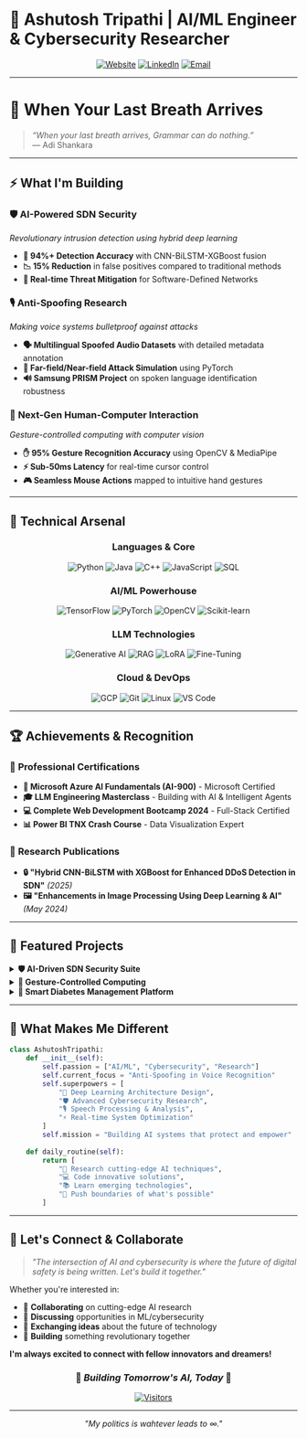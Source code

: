 # 🚀 Ashutosh Tripathi | AI/ML Engineer & Cybersecurity Researcher

<div align="center">

[![Website](https://img.shields.io/badge/Website-theashutoshtripathi.com-blue?style=for-the-badge&logo=google-chrome&logoColor=white)](https://theashutoshtripathi.com)
[![LinkedIn](https://img.shields.io/badge/LinkedIn-Connect-0077B5?style=for-the-badge&logo=linkedin&logoColor=white)](https://linkedin.com/in/ashutosh-tripathi)
[![Email](https://img.shields.io/badge/Email-ashutoshtripathi03022004@gmail.com-D14836?style=for-the-badge&logo=gmail&logoColor=white)](mailto:ashutoshtripathi03022004@gmail.com)

</div>

---

# 🌌 When Your Last Breath Arrives

> *“When your last breath arrives, Grammar can do nothing.”*  
> — Adi Shankara  

---

## ⚡ **What I'm Building**

### 🛡️ **AI-Powered SDN Security** 
*Revolutionary intrusion detection using hybrid deep learning*
- **🎯 94%+ Detection Accuracy** with CNN-BiLSTM-XGBoost fusion
- **📉 15% Reduction** in false positives compared to traditional methods
- **🚨 Real-time Threat Mitigation** for Software-Defined Networks

### 🎙️ **Anti-Spoofing Research** 
*Making voice systems bulletproof against attacks*
- **🗣️ Multilingual Spoofed Audio Datasets** with detailed metadata annotation
- **📡 Far-field/Near-field Attack Simulation** using PyTorch
- **🔊 Samsung PRISM Project** on spoken language identification robustness

### 🤖 **Next-Gen Human-Computer Interaction**
*Gesture-controlled computing with computer vision*
- **✋ 95% Gesture Recognition Accuracy** using OpenCV & MediaPipe
- **⚡ Sub-50ms Latency** for real-time cursor control
- **🎮 Seamless Mouse Actions** mapped to intuitive hand gestures

---

## 🧠 **Technical Arsenal**

<div align="center">

### **Languages & Core**
![Python](https://img.shields.io/badge/Python-Expert-3776AB?style=flat-square&logo=python&logoColor=white)
![Java](https://img.shields.io/badge/Java-Advanced-ED8B00?style=flat-square&logo=java&logoColor=white)
![C++](https://img.shields.io/badge/C++-Advanced-00599C?style=flat-square&logo=c%2B%2B&logoColor=white)
![JavaScript](https://img.shields.io/badge/JavaScript-Advanced-F7DF1E?style=flat-square&logo=javascript&logoColor=black)
![SQL](https://img.shields.io/badge/SQL-Advanced-4479A1?style=flat-square&logo=mysql&logoColor=white)

### **AI/ML Powerhouse**
![TensorFlow](https://img.shields.io/badge/TensorFlow-Expert-FF6F00?style=flat-square&logo=tensorflow&logoColor=white)
![PyTorch](https://img.shields.io/badge/PyTorch-Expert-EE4C2C?style=flat-square&logo=pytorch&logoColor=white)
![OpenCV](https://img.shields.io/badge/OpenCV-Advanced-5C3EE8?style=flat-square&logo=opencv&logoColor=white)
![Scikit-learn](https://img.shields.io/badge/Scikit--learn-Advanced-F7931E?style=flat-square&logo=scikit-learn&logoColor=white)

### **LLM Technologies**
![Generative AI](https://img.shields.io/badge/Generative_AI-Expert-FF6B6B?style=flat-square&logo=openai&logoColor=white)
![RAG](https://img.shields.io/badge/RAG-Advanced-4ECDC4?style=flat-square&logo=elasticsearch&logoColor=white)
![LoRA](https://img.shields.io/badge/LoRA-Advanced-45B7D1?style=flat-square&logo=huggingface&logoColor=white)
![Fine-Tuning](https://img.shields.io/badge/Fine--Tuning-Expert-96CEB4?style=flat-square&logo=tensorflow&logoColor=white)

### **Cloud & DevOps**
![GCP](https://img.shields.io/badge/Google_Cloud-Advanced-4285F4?style=flat-square&logo=google-cloud&logoColor=white)
![Git](https://img.shields.io/badge/Git-Expert-F05032?style=flat-square&logo=git&logoColor=white)
![Linux](https://img.shields.io/badge/Linux-Advanced-FCC624?style=flat-square&logo=linux&logoColor=black)
![VS Code](https://img.shields.io/badge/VS_Code-Expert-007ACC?style=flat-square&logo=visual-studio-code&logoColor=white)

</div>

---

## 🏆 **Achievements & Recognition**

### 📜 **Professional Certifications**
- **🥇 Microsoft Azure AI Fundamentals (AI-900)** - Microsoft Certified
- **🎓 LLM Engineering Masterclass** - Building with AI & Intelligent Agents
- **💻 Complete Web Development Bootcamp 2024** - Full-Stack Certified
- **📊 Power BI TNX Crash Course** - Data Visualization Expert

### 📰 **Research Publications**
- **🔒 "Hybrid CNN-BiLSTM with XGBoost for Enhanced DDoS Detection in SDN"** *(2025)*
- **🖼️ "Enhancements in Image Processing Using Deep Learning & AI"** *(May 2024)*

---

## 🎯 **Featured Projects**

<details>
<summary><b>🛡️ AI-Driven SDN Security Suite</b></summary>

**The Future of Network Protection**
- 🧠 **Hybrid Deep Learning Architecture**: CNN + BiLSTM + XGBoost
- 📊 **94%+ Detection Accuracy** on benchmark datasets
- ⚡ **Real-time Threat Response** with automated mitigation
- 🎯 **15% Reduction** in false-positive rates

*Technologies: Python, TensorFlow, SDN, Network Security*

</details>

<details>
<summary><b>🤖 Gesture-Controlled Computing</b></summary>

**Redefining Human-Computer Interaction**
- ✋ **Computer Vision Excellence**: 95% gesture recognition accuracy
- ⚡ **Ultra-Low Latency**: Sub-50ms response time
- 🎮 **Intuitive Control**: Natural hand movements to precise cursor actions
- 📱 **Cross-Platform Ready**: Works on any system with a camera

*Technologies: Python, OpenCV, MediaPipe, Pynput*

</details>

<details>
<summary><b>🏥 Smart Diabetes Management Platform</b></summary>

**AI-Powered Healthcare Innovation**
- 🎯 **92% Prediction Accuracy** using advanced ML algorithms
- 📊 **Interactive Dashboards** for real-time health monitoring
- 💡 **Personalized Insights** based on individual health patterns
- 📱 **User-Friendly Interface** for seamless health tracking

*Technologies: Python, Machine Learning, Data Visualization*

</details>

---

## 🌟 **What Makes Me Different**

```python
class AshutoshTripathi:
    def __init__(self):
        self.passion = ["AI/ML", "Cybersecurity", "Research"]
        self.current_focus = "Anti-Spoofing in Voice Recognition"
        self.superpowers = [
            "🧠 Deep Learning Architecture Design",
            "🛡️ Advanced Cybersecurity Research", 
            "🎙️ Speech Processing & Analysis",
            "⚡ Real-time System Optimization"
        ]
        self.mission = "Building AI systems that protect and empower"
    
    def daily_routine(self):
        return [
            "🔬 Research cutting-edge AI techniques",
            "💻 Code innovative solutions", 
            "📚 Learn emerging technologies",
            "🚀 Push boundaries of what's possible"
        ]
```


---

## 🚀 **Let's Connect & Collaborate**

> *"The intersection of AI and cybersecurity is where the future of digital safety is being written. Let's build it together."*

Whether you're interested in:
- 🤝 **Collaborating** on cutting-edge AI research
- 💼 **Discussing** opportunities in ML/cybersecurity
- 🧠 **Exchanging ideas** about the future of technology
- 🎯 **Building** something revolutionary together

**I'm always excited to connect with fellow innovators and dreamers!**

<div align="center">

### 🌟 *Building Tomorrow's AI, Today* 🌟

[![Visitors](https://visitor-badge.laobi.icu/badge?page_id=theashutoshtripathi.theashutoshtripathi)](https://github.com/theashutoshtripathi)

</div>

---

<div align="center">
<i>"My politics is wahtever leads to ∞."</i>
</div>
